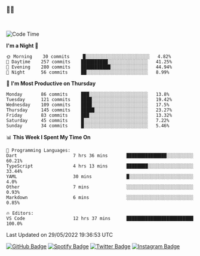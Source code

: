 ### 🤙🍺

<!-- <a href="https://github-readme-stats.vercel.app/api?username=hzak2xx&count_private=true&show_icons=true&theme=dracula">
  <img align="center" src="https://github-readme-stats.vercel.app/api?username=hzak2xx&count_private=true&show_icons=true&theme=dracula" />
</a>
</br> -->
</br>

<!--START_SECTION:waka-->
![Code Time](http://img.shields.io/badge/Code%20Time-0%20secs-blue)

**I'm a Night 🦉** 

```text
🌞 Morning    30 commits     █░░░░░░░░░░░░░░░░░░░░░░░░   4.82% 
🌆 Daytime    257 commits    ██████████░░░░░░░░░░░░░░░   41.25% 
🌃 Evening    280 commits    ███████████░░░░░░░░░░░░░░   44.94% 
🌙 Night      56 commits     ██░░░░░░░░░░░░░░░░░░░░░░░   8.99%

```
📅 **I'm Most Productive on Thursday** 

```text
Monday       86 commits     ███░░░░░░░░░░░░░░░░░░░░░░   13.8% 
Tuesday      121 commits    ████░░░░░░░░░░░░░░░░░░░░░   19.42% 
Wednesday    109 commits    ████░░░░░░░░░░░░░░░░░░░░░   17.5% 
Thursday     145 commits    █████░░░░░░░░░░░░░░░░░░░░   23.27% 
Friday       83 commits     ███░░░░░░░░░░░░░░░░░░░░░░   13.32% 
Saturday     45 commits     █░░░░░░░░░░░░░░░░░░░░░░░░   7.22% 
Sunday       34 commits     █░░░░░░░░░░░░░░░░░░░░░░░░   5.46%

```


📊 **This Week I Spent My Time On** 

```text
💬 Programming Languages: 
Dart                     7 hrs 36 mins       ███████████████░░░░░░░░░░   60.21% 
TypeScript               4 hrs 13 mins       ████████░░░░░░░░░░░░░░░░░   33.44% 
YAML                     30 mins             █░░░░░░░░░░░░░░░░░░░░░░░░   4.0% 
Other                    7 mins              ░░░░░░░░░░░░░░░░░░░░░░░░░   0.93% 
Markdown                 6 mins              ░░░░░░░░░░░░░░░░░░░░░░░░░   0.85%

🔥 Editors: 
VS Code                  12 hrs 37 mins      █████████████████████████   100.0%

```


 Last Updated on 29/05/2022 19:36:53 UTC
<!--END_SECTION:waka-->

[![GitHub Badge](https://img.shields.io/badge/GitHub-100000?style=for-the-badge&logo=github&logoColor=white)](https://github.com/hzak2xx)
[![Spotify Badge](https://img.shields.io/badge/Spotify-1ED760?&style=for-the-badge&logo=spotify&logoColor=white)](https://open.spotify.com/user/uf90s6sbbh75a1mt44clkhkvf)
[![Twitter Badge](https://img.shields.io/badge/Twitter-1DA1F2?style=for-the-badge&logo=twitter&logoColor=white)](https://twitter.com/hzak2xx)
[![Instagram Badge](https://img.shields.io/badge/Instagram-E4405F?style=for-the-badge&logo=instagram&logoColor=white)](https://www.instagram.com/hzak2xx/)
